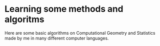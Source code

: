 # Learning some methods and algoritms

Here are some basic algorithms on Computational Geometry and Statistics made by me in many different computer languages.
